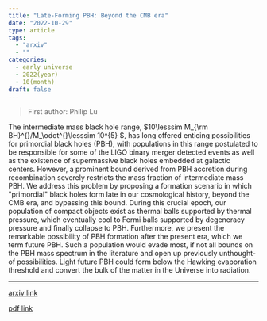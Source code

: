 ```yaml
---
title: "Late-Forming PBH: Beyond the CMB era"
date: "2022-10-29"
type: article
tags:
  - "arxiv"
  - ""
categories:
  - early universe
  - 2022(year)
  - 10(month)
draft: false
---
```


> First author: Philip Lu

 The intermediate mass black hole range, $10\lesssim M_{\rm
BH}^{}/M_\odot^{}\lesssim 10^{5} $, has long offered enticing possibilities for
primordial black holes (PBH), with populations in this range postulated to be
responsible for some of the LIGO binary merger detected events as well as the
existence of supermassive black holes embedded at galactic centers. However, a
prominent bound derived from PBH accretion during recombination severely
restricts the mass fraction of intermediate mass PBH. We address this problem
by proposing a formation scenario in which "primordial" black holes form late
in our cosmological history, beyond the CMB era, and bypassing this bound.
During this crucial epoch, our population of compact objects exist as thermal
balls supported by thermal pressure, which eventually cool to Fermi balls
supported by degeneracy pressure and finally collapse to PBH. Furthermore, we
present the remarkable possibility of PBH formation after the present era,
which we term future PBH. Such a population would evade most, if not all bounds
on the PBH mass spectrum in the literature and open up previously unthought-of
possibilities. Light future PBH could form below the Hawking evaporation
threshold and convert the bulk of the matter in the Universe into radiation.

---
[arxiv link](http://arxiv.org/abs/2210.16462v1)

[pdf link](http://arxiv.org/pdf/2210.16462v1)